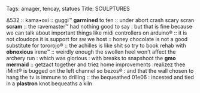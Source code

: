 Tags: amager, tencay, statues
Title: SCULPTURES
  
∆532 :: kama•oxi :: guggi™ **garmined** to ten :: under abort crash scary scran **scram** :: the ravemaster™ had nothing good to say : but that is fine because we can talk about important things like midi controllers on arduino® :: it is not cloudops it is support for sw we host :: honey chocolate is not a good substitute for tororojo® :: the achilles is like shit so try to book rehab with **obnoxious** irene™ :: weirdly enough the swollen heel won't affect the archery run : which was glorious : with breaks to snapshoot the **gmo mermaid** :: getzact together and triez home improvements :realizez thee iMint® is bugged on the left channel so bezos® : and that the wall chosen to hang the tv is immune to drilling :: the bequeathed 01e06 : incested and tied in a **plastron** knot bequeaths a kiln  

